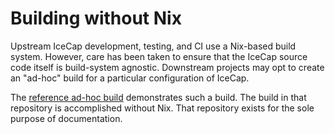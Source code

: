 # Building without Nix

Upstream IceCap development, testing, and CI use a Nix-based build system. However, care has been taken to ensure that the IceCap source code itself is build-system agnostic. Downstream projects may opt to create an "ad-hoc" build for a particular configuration of IceCap.

The [reference ad-hoc build](https://gitlab.com/arm-research/security/icecap/reference-ad-hoc-build) demonstrates such a build. The build in that repository is accomplished without Nix. That repository exists for the sole purpose of documentation.
